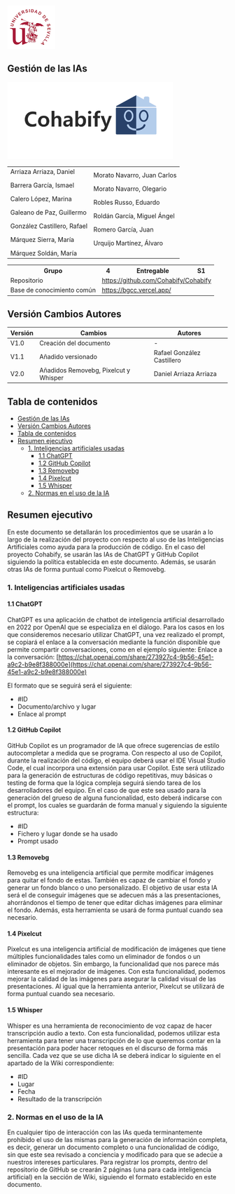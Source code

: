 ![US Logo](images/logo_us.png)

Gestión de las IAs
---

![Cohabify](images/Cohabify.png)

<table>
    <tbody>
        <tr>
            <td rowspan=2>Arriaza Arriaza, Daniel <p></p> Barrera García, Ismael <p></p> Calero López, Marina <p></p> Galeano de Paz, Guillermo <p></p> González Castillero, Rafael <p></p> Márquez Sierra, María <p></p> Márquez Soldán, María
            </td>
            <td rowspan=2>Morato Navarro, Juan Carlos <p></p> Morato Navarro, Olegario <p></p> Robles Russo, Eduardo <p></p> Roldán García, Miguel Ángel <p></p> Romero García, Juan <p></p> Urquijo Martínez, Álvaro <p></p>
            </td>
        </tr>
    </tbody>
</table>

<table>
  <tr>
    <th>Grupo</th>
    <th>4</th>
    <th>Entregable</th>
    <th>S1</th>
  </tr>
  <tr>
    <td>Repositorio</td>
    <td colspan="3"><a href="https://github.com/Cohabify/Cohabify">https://github.com/Cohabify/Cohabify</a></td>
  </tr>
  <tr>
    <td>Base de conocimiento común</td>
    <td colspan="3"><a href="https://bgcc.vercel.app/">https://bgcc.vercel.app/</a></td>
  </tr>
</table>

## Versión Cambios Autores
| Versión | Cambios | Autores |
| --- | --- | --- |
| V1.0 | Creación del documento | - |
| V1.1 | Añadido versionado | Rafael González Castillero |
| V2.0 | Añadidos Removebg, Pixelcut y Whisper | Daniel Arriaza Arriaza |

## Tabla de contenidos
- [Gestión de las IAs](#gestión-de-las-ias)
- [Versión Cambios Autores](#versión-cambios-autores)
- [Tabla de contenidos](#tabla-de-contenidos)
- [Resumen ejecutivo](#resumen-ejecutivo)
  - [1. Inteligencias artificiales usadas](#1-inteligencias-artificiales-usadas)
    - [1.1 ChatGPT](#11-chatgpt)
    - [1.2 GitHub Copilot](#12-github-copilot)
    - [1.3 Removebg](#13-removebg)
    - [1.4 Pixelcut](#14-pixelcut)
    - [1.5 Whisper](#15-whisper)
  - [2. Normas en el uso de la IA](#2-normas-en-el-uso-de-la-ia)

## Resumen ejecutivo
En este documento se detallarán los procedimientos que se usarán a lo largo de la realización del proyecto con respecto al uso de las Inteligencias Artificiales como ayuda para la producción de código. En el caso del proyecto Cohabify, se usarán las IAs de ChatGPT y GitHub Copilot siguiendo la política establecida en este documento. Además, se usarán otras IAs de forma puntual como Pixelcut o Removebg.

### 1. Inteligencias artificiales usadas

#### 1.1 ChatGPT
ChatGPT es una aplicación de chatbot de inteligencia artificial desarrollado en 2022 por OpenAI que se especializa en el diálogo. Para los casos en los que consideremos necesario utilizar ChatGPT, una vez realizado el prompt, se copiará el enlace a la conversación mediante la función disponible que permite compartir conversaciones, como en el ejemplo siguiente:
Enlace a la conversación: [https://chat.openai.com/share/273927c4-9b56-45e1-a9c2-b9e8f388000e](https://chat.openai.com/share/273927c4-9b56-45e1-a9c2-b9e8f388000e)

El formato que se seguirá será el siguiente:
- #ID
- Documento/archivo y lugar
- Enlace al prompt

#### 1.2 GitHub Copilot
GitHub Copilot es un programador de IA que ofrece sugerencias de estilo autocompletar a medida que se programa. Con respecto al uso de Copilot, durante la realización del código, el equipo deberá usar el IDE Visual Studio Code, el cual incorpora una extensión para usar Copilot. Este será utilizado para la generación de estructuras de código repetitivas, muy básicas o testing de forma que la lógica compleja seguirá siendo tarea de los desarrolladores del equipo. En el caso de que este sea usado para la generación del grueso de alguna funcionalidad, esto deberá indicarse con el prompt, los cuales se guardarán de forma manual y siguiendo la siguiente estructura:
- #ID
- Fichero y lugar donde se ha usado
- Prompt usado

#### 1.3 Removebg
Removebg es una inteligencia artificial que permite modificar imágenes para quitar el fondo de estas. También es capaz de cambiar el fondo y generar un fondo blanco o uno personalizado. El objetivo de usar esta IA será el de conseguir imágenes que se adecuen más a las presentaciones, ahorrándonos el tiempo de tener que editar dichas imágenes para eliminar el fondo. Además, esta herramienta se usará de forma puntual cuando sea necesario.

#### 1.4 Pixelcut
Pixelcut es una inteligencia artificial de modificación de imágenes que tiene múltiples funcionalidades tales como un eliminador de fondos o un eliminador de objetos. Sin embargo, la funcionalidad que nos parece más interesante es el mejorador de imágenes. Con esta funcionalidad, podemos mejorar la calidad de las imágenes para asegurar la calidad visual de las presentaciones. Al igual que la herramienta anterior, Pixelcut se utilizará de forma puntual cuando sea necesario.

#### 1.5 Whisper
Whisper es una herramienta de reconocimiento de voz capaz de hacer transcripción audio a texto. Con esta funcionalidad, podemos utilizar esta herramienta para tener una transcripción de lo que queremos contar en la presentación para poder hacer retoques en el discurso de forma más sencilla. Cada vez que se use dicha IA se deberá indicar lo siguiente en el apartado de la Wiki correspondiente:
- #ID
- Lugar
- Fecha
- Resultado de la transcripción

### 2. Normas en el uso de la IA
En cualquier tipo de interacción con las IAs queda terminantemente prohibido el uso de las mismas para la generación de información completa, es decir, generar un documento completo o una funcionalidad de código, sin que este sea revisado a conciencia y modificado para que se adecúe a nuestros intereses particulares. Para registrar los prompts, dentro del repositorio de GitHub se crearán 2 páginas (una para cada inteligencia artificial) en la sección de Wiki, siguiendo el formato establecido en este documento.